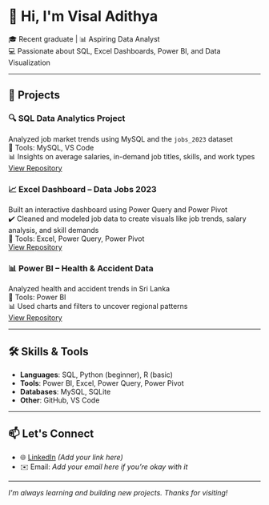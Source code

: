 # 👋 Hi, I'm Visal Adithya

🎓 Recent graduate | 📊 Aspiring Data Analyst  
💻 Passionate about SQL, Excel Dashboards, Power BI, and Data Visualization

---

## 🚀 Projects

### 🔍 SQL Data Analytics Project
Analyzed job market trends using MySQL and the `jobs_2023` dataset  
📂 Tools: MySQL, VS Code  
📊 Insights on average salaries, in-demand job titles, skills, and work types  
[View Repository](https://github.com/Visal70/sql_data_analytics)

### 📈 Excel Dashboard – Data Jobs 2023
Built an interactive dashboard using Power Query and Power Pivot  
✔️ Cleaned and modeled job data to create visuals like job trends, salary analysis, and skill demands  
📂 Tools: Excel, Power Query, Power Pivot  
[View Repository](https://github.com/Visal70/Data_Jobs-_Excel_Dashboard)

### 📊 Power BI – Health & Accident Data
Analyzed health and accident trends in Sri Lanka  
📂 Tools: Power BI  
📊 Used charts and filters to uncover regional patterns  
[View Repository](https://github.com/Visal70/health_powerbi_dashboard)

---

## 🛠️ Skills & Tools

- **Languages**: SQL, Python (beginner), R (basic)
- **Tools**: Power BI, Excel, Power Query, Power Pivot
- **Databases**: MySQL, SQLite
- **Other**: GitHub, VS Code

---

## 📫 Let's Connect

- 🌐 [LinkedIn](https://www.linkedin.com) *(Add your link here)*
- ✉️ Email: *Add your email here if you’re okay with it*

---

*I'm always learning and building new projects. Thanks for visiting!*

